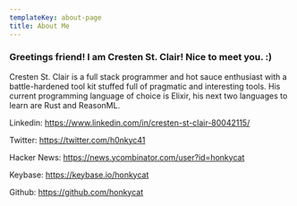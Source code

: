 ```yaml
---
templateKey: about-page
title: About Me
---
```

### Greetings friend! I am Cresten St. Clair! Nice to meet you. :)


Cresten St. Clair is a full stack programmer and hot sauce enthusiast with a battle-hardened tool kit stuffed full of pragmatic and interesting tools. His current programming language of choice is Elixir, his next two languages to learn are Rust and ReasonML.

Linkedin: https://www.linkedin.com/in/cresten-st-clair-80042115/

Twitter: https://twitter.com/h0nkyc41

Hacker News: https://news.ycombinator.com/user?id=honkycat

Keybase: https://keybase.io/honkycat

Github: https://github.com/honkycat
